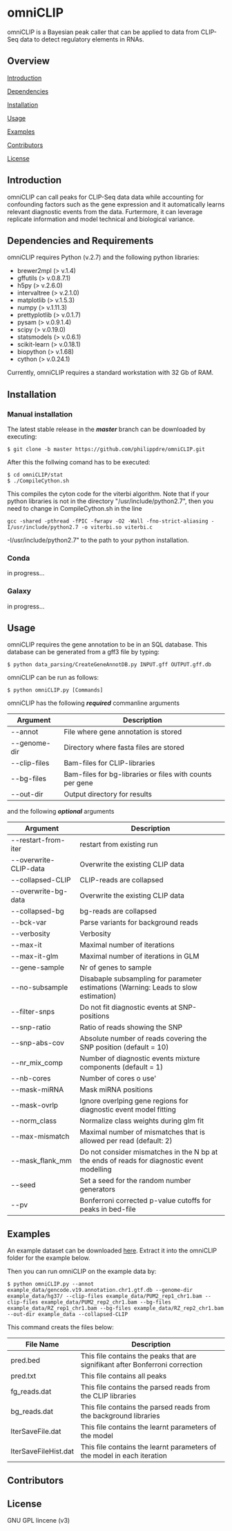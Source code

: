 # omniCLIP
omniCLIP is a Bayesian peak caller that can be applied to data from CLIP-Seq data to detect regulatory elements in RNAs. 

## Overview

[Introduction](#introduction)

[Dependencies](#dependencies)

[Installation](#installation)

[Usage](#usage)

[Examples](#examples)

[Contributors](#contributors)

[License](#license)


## Introduction
omniCLIP can call peaks for CLIP-Seq data data while accounting for confounding factors such as the gene expression and it automatically learns relevant diagnostic events from the data. Furtermore, it can leverage replicate information and model technical and biological variance.

## Dependencies and Requirements
omniCLIP requires Python (v.2.7) and the following python libraries:

* brewer2mpl (> v.1.4)
* gffutils (> v.0.8.7.1)
* h5py (> v.2.6.0)
* intervaltree (> v.2.1.0)
* matplotlib (> v.1.5.3)
* numpy (> v.1.11.3)
* prettyplotlib (> v.0.1.7)
* pysam (> v.0.9.1.4)
* scipy (> v.0.19.0)
* statsmodels (> v.0.6.1)
* scikit-learn (> v.0.18.1)
* biopython (> v.1.68)
* cython (> v.0.24.1)

Currently, omniCLIP requires a standard workstation with 32 Gb of RAM.


## Installation

### Manual installation
The latest stable release in the ***master*** branch can be downloaded by executing:
```
$ git clone -b master https://github.com/philippdre/omniCLIP.git
```
After this the follwing comand has to be executed:
```
$ cd omniCLIP/stat
$ ./CompileCython.sh
```
This compiles the cyton code for the viterbi algorithm. Note that if your python libraries is not in the directory "/usr/include/python2.7", then you need to change in CompileCython.sh in the line 
```
gcc -shared -pthread -fPIC -fwrapv -O2 -Wall -fno-strict-aliasing -I/usr/include/python2.7 -o viterbi.so viterbi.c
``` 
-I/usr/include/python2.7" to the path to your python installation.

### Conda

in progress...

### Galaxy

in progress...

## Usage
omniCLIP requires the gene annotation to be in an SQL database. This database can be generated from a gff3 file by typing:
```
$ python data_parsing/CreateGeneAnnotDB.py INPUT.gff OUTPUT.gff.db
```
omniCLIP can be run as follows:

```
$ python omniCLIP.py [Commands]
```
omniCLIP has the following ***required*** commanline arguments

Argument  | Description
------------- | -------------
--annot | File where gene annotation is stored
--genome-dir | Directory where fasta files are stored
--clip-files | Bam-files for CLIP-libraries
--bg-files | Bam-files for bg-libraries or files with counts per gene
--out-dir | Output directory for results


and the following ***optional*** arguments

Argument  | Description
------------- | -------------
--restart-from-iter | restart from existing run
--overwrite-CLIP-data | Overwrite the existing CLIP data
--collapsed-CLIP | CLIP-reads are collapsed
--overwrite-bg-data | Overwrite the existing CLIP data
--collapsed-bg | bg-reads are collapsed
--bck-var | Parse variants for background reads
--verbosity | Verbosity
--max-it | Maximal number of iterations
--max-it-glm | Maximal number of iterations in GLM
--gene-sample | Nr of genes to sample
--no-subsample | Disabaple subsampling for parameter estimations (Warning: Leads to slow estimation)
--filter-snps | Do not fit diagnostic events at SNP-positions
--snp-ratio | Ratio of reads showing the SNP
--snp-abs-cov | Absolute number of reads covering the SNP position (default = 10)
--nr_mix_comp | Number of diagnostic events mixture components (default = 1)
--nb-cores | Number of cores o use'
--mask-miRNA | Mask miRNA positions
--mask-ovrlp | Ignore overlping gene regions for diagnostic event model fitting
--norm_class | Normalize class weights during glm fit
--max-mismatch | Maximal number of mismatches that is allowed per read (default: 2)
--mask_flank_mm | Do not consider mismatches in the N bp at the ends of reads for diagnostic event modelling 
--seed | Set a seed for the random number generators
--pv | Bonferroni corrected p-value cutoffs for peaks in bed-file


## Examples
An example dataset can be  downloaded [here](https://ohlerlab.mdc-berlin.de/files/omniCLIP/example_data.tar.gz). Extract it into the omniCLIP folder for the example below.

Then you can run omniCLIP on the example data by:
```
$ python omniCLIP.py --annot example_data/gencode.v19.annotation.chr1.gtf.db --genome-dir example_data/hg37/ --clip-files example_data/PUM2_rep1_chr1.bam --clip-files example_data/PUM2_rep2_chr1.bam --bg-files example_data/RZ_rep1_chr1.bam --bg-files example_data/RZ_rep2_chr1.bam --out-dir example_data --collapsed-CLIP 
```
This command creats the files below:

File Name | Description
------------- | -------------
pred.bed | This file contains the peaks that are signifikant after Bonferroni correction
pred.txt | This file contains all peaks 
fg_reads.dat | This file contains the parsed reads from the CLIP libraries
bg_reads.dat | This file contains the parsed reads from the background libraries
IterSaveFile.dat | This file contains the learnt parameters of the model
IterSaveFileHist.dat | This file contains the learnt parameters of the model in each iteration


## Contributors



## License
GNU GPL lincene (v3)
